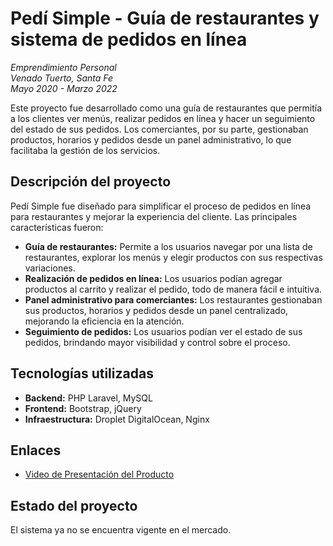 # Pedí Simple - Guía de restaurantes y sistema de pedidos en línea  
*Emprendimiento Personal*  
*Venado Tuerto, Santa Fe*  
*Mayo 2020 - Marzo 2022*  

Este proyecto fue desarrollado como una guía de restaurantes que permitía a los clientes ver menús, realizar pedidos en línea y hacer un seguimiento del estado de sus pedidos. Los comerciantes, por su parte, gestionaban productos, horarios y pedidos desde un panel administrativo, lo que facilitaba la gestión de los servicios.

## Descripción del proyecto
Pedí Simple fue diseñado para simplificar el proceso de pedidos en línea para restaurantes y mejorar la experiencia del cliente. Las principales características fueron:

- **Guía de restaurantes:** Permite a los usuarios navegar por una lista de restaurantes, explorar los menús y elegir productos con sus respectivas variaciones.
- **Realización de pedidos en línea:** Los usuarios podían agregar productos al carrito y realizar el pedido, todo de manera fácil e intuitiva.
- **Panel administrativo para comerciantes:** Los restaurantes gestionaban sus productos, horarios y pedidos desde un panel centralizado, mejorando la eficiencia en la atención.
- **Seguimiento de pedidos:** Los usuarios podían ver el estado de sus pedidos, brindando mayor visibilidad y control sobre el proceso.

## Tecnologías utilizadas
- **Backend:** PHP Laravel, MySQL
- **Frontend:** Bootstrap, jQuery
- **Infraestructura:** Droplet DigitalOcean, Nginx

## Enlaces
- [Video de Presentación del Producto](https://www.youtube.com/watch?v=oU8k3SnLsyI&ab_channel=Joaqu%C3%ADnVilchez)

## Estado del proyecto
El sistema ya no se encuentra vigente en el mercado.
